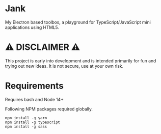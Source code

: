 # Jank
My Electron based toolbox, a playground for TypeScript/JavaScript mini applications using HTML5.

# ⚠️ DISCLAIMER ⚠️
This project is early into development and is intended primarily for fun and trying out new ideas. It is not secure, use at your own risk.

# Requirements
Requires bash and Node 14+

Following NPM packages required globally.
```
npm install -g yarn
npm install -g typescript
npm install -g sass
```




